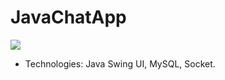 # JavaChatApp
<img style="-webkit-user-select: none;margin: auto;background-color: hsl(0, 0%, 90%);transition: background-color 300ms;" src="https://media-exp1.licdn.com/dms/image/C5622AQGiw76PcpKMIA/feedshare-shrink_800/0/1630687648731?e=1635379200&amp;v=beta&amp;t=dIWV6vBT7t8v3IMkkQvB4FXyG1eI7K6X1S9MqGXQAlM">

- Technologies: Java Swing UI, MySQL, Socket.
